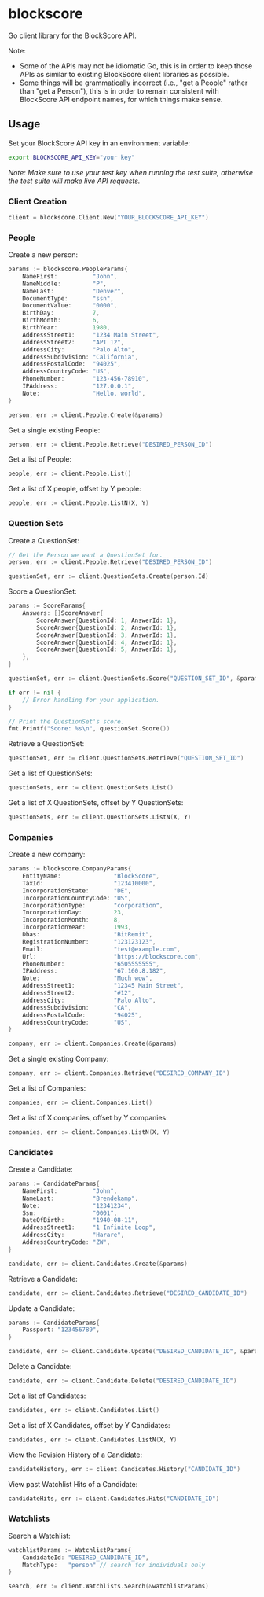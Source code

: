 # blockscore
Go client library for the BlockScore API.

Note:
* Some of the APIs may not be idiomatic Go, this is in order to keep those APIs as similar to existing BlockScore client libraries as possible.
* Some things will be grammatically incorrect (i.e., "get a People" rather than "get a Person"), this is in order to remain consistent with BlockScore API endpoint names, for which things make sense.

## Usage

Set your BlockScore API key in an environment variable:

```bash
export BLOCKSCORE_API_KEY="your key"
```

*Note: Make sure to use your test key when running the test suite, otherwise the test suite will make live API requests.*

### Client Creation

```go
client = blockscore.Client.New("YOUR_BLOCKSCORE_API_KEY")
```

### People

Create a new person:

```go
params := blockscore.PeopleParams{
    NameFirst:          "John",
    NameMiddle:         "P",
    NameLast:           "Denver",
    DocumentType:       "ssn",
    DocumentValue:      "0000",
    BirthDay:           7,
    BirthMonth:         6,
    BirthYear:          1980,
    AddressStreet1:     "1234 Main Street",
    AddressStreet2:     "APT 12",
    AddressCity:        "Palo Alto",
    AddressSubdivision: "California",
    AddressPostalCode:  "94025",
    AddressCountryCode: "US",
    PhoneNumber:        "123-456-78910",
    IPAddress:          "127.0.0.1",
    Note:               "Hello, world",
}

person, err := client.People.Create(&params)
```

Get a single existing People:

```go
person, err := client.People.Retrieve("DESIRED_PERSON_ID")
```

Get a list of People:

```go
people, err := client.People.List()
```

Get a list of X people, offset by Y people:

```go
people, err := client.People.ListN(X, Y)
```

### Question Sets

Create a QuestionSet:

```go
// Get the Person we want a QuestionSet for.
person, err := client.People.Retrieve("DESIRED_PERSON_ID")

questionSet, err := client.QuestionSets.Create(person.Id)
```

Score a QuestionSet:

```go
params := ScoreParams{
    Answers: []ScoreAnswer{
        ScoreAnswer{QuestionId: 1, AnswerId: 1},
        ScoreAnswer{QuestionId: 2, AnswerId: 1},
        ScoreAnswer{QuestionId: 3, AnswerId: 1},
        ScoreAnswer{QuestionId: 4, AnswerId: 1},
        ScoreAnswer{QuestionId: 5, AnswerId: 1},
    },
}

questionSet, err := client.QuestionSets.Score("QUESTION_SET_ID", &params)

if err != nil {
    // Error handling for your application.
}

// Print the QuestionSet's score.
fmt.Printf("Score: %s\n", questionSet.Score())
```

Retrieve a QuestionSet:

```go
questionSet, err := client.QuestionSets.Retrieve("QUESTION_SET_ID")
```

Get a list of QuestionSets:

```go
questionSets, err := client.QuestionSets.List()
```

Get a list of X QuestionSets, offset by Y QuestionSets:

```go
questionSets, err := client.QuestionSets.ListN(X, Y)
```

### Companies

Create a new company:

```go
params := blockscore.CompanyParams{
    EntityName:               "BlockScore",
    TaxId:                    "123410000",
    IncorporationState:       "DE",
    IncorporationCountryCode: "US",
    IncorporationType:        "corporation",
    IncorporationDay:         23,
    IncorporationMonth:       8,
    IncorporationYear:        1993,
    Dbas:                     "BitRemit",
    RegistrationNumber:       "123123123",
    Email:                    "test@example.com",
    Url:                      "https://blockscore.com",
    PhoneNumber:              "6505555555",
    IPAddress:                "67.160.8.182",
    Note:                     "Much wow",
    AddressStreet1:           "12345 Main Street",
    AddressStreet2:           "#12",
    AddressCity:              "Palo Alto",
    AddressSubdivision:       "CA",
    AddressPostalCode:        "94025",
    AddressCountryCode:       "US",
}

company, err := client.Companies.Create(&params)
```

Get a single existing Company:

```go
company, err := client.Companies.Retrieve("DESIRED_COMPANY_ID")
```

Get a list of Companies:

```go
companies, err := client.Companies.List()
```

Get a list of X companies, offset by Y companies:

```go
companies, err := client.Companies.ListN(X, Y)
```

### Candidates

Create a Candidate:

```go
params := CandidateParams{
    NameFirst:          "John",
    NameLast:           "Brendekamp",
    Note:               "12341234",
    Ssn:                "0001",
    DateOfBirth:        "1940-08-11",
    AddressStreet1:     "1 Infinite Loop",
    AddressCity:        "Harare",
    AddressCountryCode: "ZW",
}

candidate, err := client.Candidates.Create(&params)
```

Retrieve a Candidate:

```go
candidate, err := client.Candidates.Retrieve("DESIRED_CANDIDATE_ID")
```

Update a Candidate:

```go
params := CandidateParams{
    Passport: "123456789",
}

candidate, err := client.Candidate.Update("DESIRED_CANDIDATE_ID", &params)
```

Delete a Candidate:

```go
candidate, err := client.Candidate.Delete("DESIRED_CANDIDATE_ID")
```

Get a list of Candidates:

```go
candidates, err := client.Candidates.List()
```

Get a list of X Candidates, offset by Y Candidates:

```go
candidates, err := client.Candidates.ListN(X, Y)
```

View the Revision History of a Candidate:

```go
candidateHistory, err := client.Candidates.History("CANDIDATE_ID")
```

View past Watchlist Hits of a Candidate:

```go
candidateHits, err := client.Candidates.Hits("CANDIDATE_ID")
```

### Watchlists

Search a Watchlist:

```go
watchlistParams := WatchlistParams{
    CandidateId: "DESIRED_CANDIDATE_ID",
    MatchType:   "person" // search for individuals only
}

search, err := client.Watchlists.Search(&watchlistParams)
```
